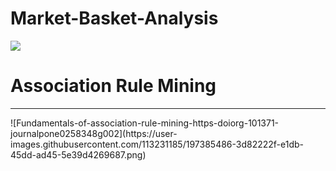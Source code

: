 # Market-Basket-Analysis
<img src="https://miro.medium.com/max/2880/1*DHfQvlMVBaJCHpYmj1kmCw.png">
<h1> Association Rule Mining
</h1>
<hr>
![Fundamentals-of-association-rule-mining-https-doiorg-101371-journalpone0258348g002](https://user-images.githubusercontent.com/113231185/197385486-3d82222f-e1db-45dd-ad45-5e39d4269687.png)

